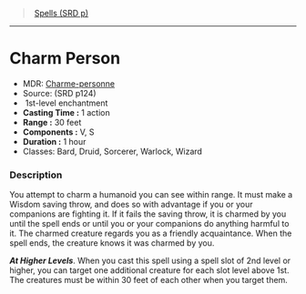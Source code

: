 ﻿---
!Spell
Family: SpellVO
Level: 1
Type: enchantment
CastingTime: 1 action
Range: 30 feet
Components: V, S
Duration: 1 hour
Classes: Bard, Druid, Sorcerer, Warlock, Wizard
Id: spells_vo.md#charm-person
ParentLink: spells_vo.md#spells-srd-p
Name: Charm Person
ParentName: Spells (SRD p)
NameLevel: 1
AltName: '[Charme-personne](hd_spells_charme_personne.md)'
Source: (SRD p124)
Attributes: {}
---
> [Spells (SRD p)](srd_spells.md)

---

# Charm Person

- MDR: [Charme-personne](hd_spells_charme_personne.md)
- Source: (SRD p124)
-  1st-level enchantment
- **Casting Time :** 1 action
- **Range :** 30 feet
- **Components :** V, S
- **Duration :** 1 hour
- Classes: Bard, Druid, Sorcerer, Warlock, Wizard

### Description

You attempt to charm a humanoid you can see within range. It must make a Wisdom saving throw, and does so with advantage if you or your companions are fighting it. If it fails the saving throw, it is charmed by you until the spell ends or until you or your companions do anything harmful to it. The charmed creature regards you as a friendly acquaintance. When the spell ends, the creature knows it was charmed by you.

**_At Higher Levels_**. When you cast this spell using a spell slot of 2nd level or higher, you can target one additional creature for each slot level above 1st. The creatures must be within 30 feet of each other when you target them.

